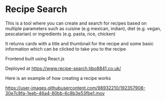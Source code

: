# Recipe Search

This is a tool where you can create and search for recipes based on multiple parameters such as cuisine (e.g mexican, indian), diet (e.g. vegan, pescatarian) or ingredients (e.g. pasta, rice, chicken)

It returns cards with a title and thumbnail for the recipe and some basic information which can be clicked to take you to the recipe

Frontend built using React.js

Deployed at https://www.recipe-search.tibo8841.co.uk/

Here is an example of how creating a recipe works

https://user-images.githubusercontent.com/98932210/192357908-30e7c8fa-1eeb-46a4-80bb-6c8b3e53fbe1.mov

